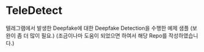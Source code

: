 # TeleDetect
텔레그램에서 발생한 Deepfake에 대한 Deepfake Detection을 수행한 예제 샘플 (보완이 좀 더 많이 필요.) (조금이나마 도움이 되었으면 하여서 해당 Repo를 작성하였습니다.)

